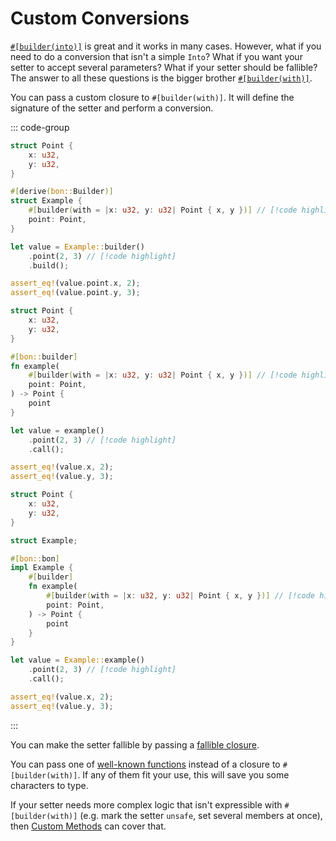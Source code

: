 # Custom Conversions

[`#[builder(into)]`](../../reference/builder/member/into) is great and it works in many cases. However, what if you need to do a conversion that isn't a simple `Into`? What if you want your setter to accept several parameters? What if your setter should be fallible? The answer to all these questions is the bigger brother [`#[builder(with)]`](../../reference/builder/member/with).

You can pass a custom closure to `#[builder(with)]`. It will define the signature of the setter and perform a conversion.

::: code-group

```rust [Struct]
struct Point {
    x: u32,
    y: u32,
}

#[derive(bon::Builder)]
struct Example {
    #[builder(with = |x: u32, y: u32| Point { x, y })] // [!code highlight]
    point: Point,
}

let value = Example::builder()
    .point(2, 3) // [!code highlight]
    .build();

assert_eq!(value.point.x, 2);
assert_eq!(value.point.y, 3);
```

```rust [Function]
struct Point {
    x: u32,
    y: u32,
}

#[bon::builder]
fn example(
    #[builder(with = |x: u32, y: u32| Point { x, y })] // [!code highlight]
    point: Point,
) -> Point {
    point
}

let value = example()
    .point(2, 3) // [!code highlight]
    .call();

assert_eq!(value.x, 2);
assert_eq!(value.y, 3);
```

```rust [Method]
struct Point {
    x: u32,
    y: u32,
}

struct Example;

#[bon::bon]
impl Example {
    #[builder]
    fn example(
        #[builder(with = |x: u32, y: u32| Point { x, y })] // [!code highlight]
        point: Point,
    ) -> Point {
        point
    }
}

let value = Example::example()
    .point(2, 3) // [!code highlight]
    .call();

assert_eq!(value.x, 2);
assert_eq!(value.y, 3);
```

:::

You can make the setter fallible by passing a [fallible closure](../../reference/builder/member/with#fallible-closure).

You can pass one of [well-known functions](../../reference/builder/member/with#well-known-functions) instead of a closure to `#[builder(with)]`. If any of them fit your use, this will save you some characters to type.

If your setter needs more complex logic that isn't expressible with `#[builder(with)]` (e.g. mark the setter `unsafe`, set several members at once), then [Custom Methods](../typestate-api/custom-methods) can cover that.
